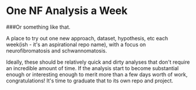 # One NF Analysis a Week
###Or something like that.

A place to try out one new approach, dataset, hypothesis, etc each week(ish - it's an aspirational repo name), with a focus on neurofibromatosis and schwannomatosis. 

Ideally, these should be relatively quick and dirty analyses that don't require an incredible amount of time. If the analysis start to become substantial enough or interesting enough to merit more than a few days worth of work, congratulations! It's time to graduate that to its own repo and project. 

